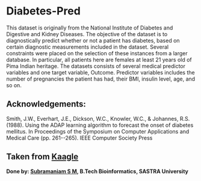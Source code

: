 # Diabetes-Pred

This dataset is originally from the National Institute of Diabetes and Digestive and Kidney Diseases. The objective of the dataset is to diagnostically predict whether or not a patient has diabetes, based on certain diagnostic measurements included in the dataset. Several constraints were placed on the selection of these instances from a larger database. In particular, all patients here are females at least 21 years old of Pima Indian heritage.
The datasets consists of several medical predictor variables and one target variable, Outcome. Predictor variables includes the number of pregnancies the patient has had, their BMI, insulin level, age, and so on.

## Acknowledgements:
Smith, J.W., Everhart, J.E., Dickson, W.C., Knowler, W.C., & Johannes, R.S. (1988). Using the ADAP learning algorithm to forecast the onset of diabetes mellitus. In Proceedings of the Symposium on Computer Applications and Medical Care (pp. 261--265). IEEE Computer Society Press

 **Taken from [Kaagle](https://www.kaggle.com/uciml/pima-indians-diabetes-database)** 
 ------------------------------------------------------------------------------------------------------------------------------------------
 
 **Done by: [Subramaniam S M](https://www.linkedin.com/in/subramaniam-s-m-a01827130/), B.Tech Bioinformatics, SASTRA University** 
 
